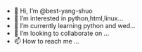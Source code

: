 - 👋 Hi, I’m @best-yang-shuo
- 👀 I’m interested in python,html,linux...
- 🌱 I’m currently learning  python and wed...
- 💞️ I’m looking to collaborate on ...
- 📫 How to reach me ...

<!---
best-yang-shuo/best-yang-shuo is a ✨ special ✨ repository because its `README.md` (this file) appears on your GitHub profile.
You can click the Preview link to take a look at your changes.
--->

